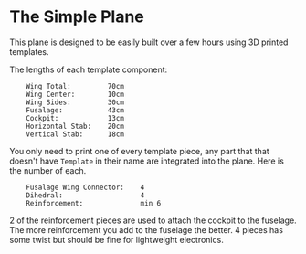 # The Simple Plane

This plane is designed to be easily built over a few hours using 3D printed templates.

The lengths of each template component:

```
    Wing Total:         70cm
    Wing Center:        10cm
    Wing Sides:         30cm
    Fusalage:           43cm
    Cockpit:            13cm
    Horizontal Stab:    20cm
    Vertical Stab:      18cm
```

You only need to print one of every template piece, any part that that doesn't have `Template` in their name are integrated into the plane. Here is the number of each.

```
    Fusalage Wing Connector:    4
    Dihedral:                   4 
    Reinforcement:              min 6
```
2 of the reinforcement pieces are used to attach the cockpit to the fuselage. The more reinforcement you add to the fuselage the better. 4 pieces has some twist but should be fine for lightweight electronics.
